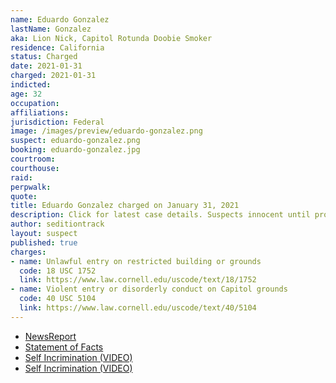 ```yaml
---
name: Eduardo Gonzalez
lastName: Gonzalez
aka: Lion Nick, Capitol Rotunda Doobie Smoker
residence: California
status: Charged
date: 2021-01-31
charged: 2021-01-31
indicted:
age: 32
occupation:
affiliations:
jurisdiction: Federal
image: /images/preview/eduardo-gonzalez.png
suspect: eduardo-gonzalez.png
booking: eduardo-gonzalez.jpg
courtroom:
courthouse:
raid:
perpwalk:
quote:
title: Eduardo Gonzalez charged on January 31, 2021
description: Click for latest case details. Suspects innocent until proven guilty.
author: seditiontrack
layout: suspect
published: true
charges:
- name: Unlawful entry on restricted building or grounds
  code: 18 USC 1752
  link: https://www.law.cornell.edu/uscode/text/18/1752
- name: Violent entry or disorderly conduct on Capitol grounds
  code: 40 USC 5104
  link: https://www.law.cornell.edu/uscode/text/40/5104
---
```

- [NewsReport](https://www.pilotonline.com/news/crime/vp-nw-gonzalez-capitol-riot-20210211-lai4xcqvqnbdrb3fvsq6mffrdy-story.html)
- [Statement of Facts](https://extremism.gwu.edu/sites/g/files/zaxdzs2191/f/Eduardo%20Nicolas%20Alvear%20Gonzalez-Statement%20of%20Facts.pdf)
- [Self Incrimination (VIDEO)](https://www.youtube.com/watch?v=j4PPjEMpfBA)
- [Self Incrimination (VIDEO)](https://twitter.com/RichieMcGinniss/status/1346959229022826498)
